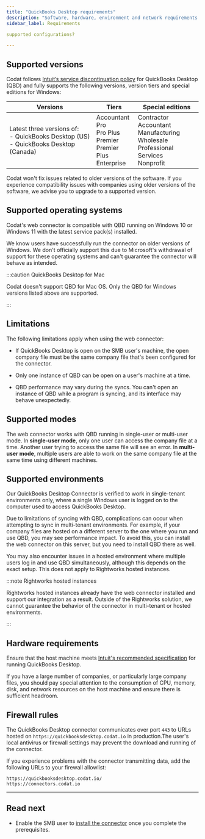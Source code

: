 ```yaml
---
title: "QuickBooks Desktop requirements"
description: "Software, hardware, environment and network requirements and configurations that support the connector"
sidebar_label: Requirements

supported configurations?

---
```


## Supported versions

Codat follows <a className="external" href="https://quickbooks.intuit.com/learn-support/en-us/help-article/feature-preferences/quickbooks-desktop-service-discontinuation-policy/L17cXxlie_US_en_US" target="_blank">Intuit’s service discontinuation policy</a> for QuickBooks Desktop (QBD) and fully supports the following versions, version tiers and special editions for Windows:

|     Versions                                                                                |     Tiers                                                                             |     Special editions                                                                                        |
|---------------------------------------------------------------------------------------------|---------------------------------------------------------------------------------------|-------------------------------------------------------------------------------------------------------------|
| Latest three versions of:<br/> - QuickBooks Desktop (US)<br/> - QuickBooks Desktop (Canada) | Accountant<br/> Pro<br/> Pro Plus<br/> Premier<br/> Premier Plus<br/> Enterprise<br/> | Contractor<br/> Accountant<br/> Manufacturing<br/> Wholesale<br/> Professional Services<br/> Nonprofit<br/> |

Codat won't fix issues related to older versions of the software. If you experience compatibility issues with companies using older versions of the software, we advise you to upgrade to a supported version.

## Supported operating systems

Codat's web connector is compatible with QBD running on Windows 10 or Windows 11 with the latest service pack(s) installed.

We know users have successfully run the connector on older versions of Windows. We don't officially support this due to Microsoft's withdrawal of support for these operating systems and can't guarantee the connector will behave as intended.

:::caution QuickBooks Desktop for Mac

Codat doesn't support QBD for Mac OS. Only the QBD for Windows versions listed above are supported.

:::

## Limitations

The following limitations apply when using the web connector: 

- If QuickBooks Desktop is open on the SMB user's machine, the open company file must be the same company file that's been configured for the connector.

- Only one instance of QBD can be open on a user's machine at a time.

- QBD performance may vary during the syncs. You can't open an instance of QBD while a program is syncing, and its interface may behave unexpectedly.

## Supported modes

The web connector works with QBD running in single-user or multi-user mode. In **single-user mode**, only one user can access the company file at a time. Another user trying to access the same file will see an error. In **multi-user mode**, multiple users are able to work on the same company file at the same time using different machines. 

## Supported environments

Our QuickBooks Desktop Connector is verified to work in single-tenant environments only, where a single Windows user is logged on to the computer used to access QuickBooks Desktop. 

Due to limitations of syncing with QBD, complications can occur when attempting to sync in multi-tenant environments. For example, if your company files are hosted on a different server to the one where you run and use QBD, you may see performance impact. To avoid this, you can install the web connector on this server, but you need to install QBD there as well. 

You may also encounter issues in a hosted environment where multiple users log in and use QBD simultaneously, although this depends on the exact setup. This does not apply to Rightworks hosted instances.

:::note Rightworks hosted instances

Rightworks hosted instances already have the web connector installed and support our integration as a result.  Outside of the Rightworks solution, we cannot guarantee the behavior of the connector in multi-tenant or hosted environments.

:::

## Hardware requirements

Ensure that the host machine meets <a href="https://quickbooks.intuit.com/learn-support/en-us/help-article/install-products/system-requirements-quickbooks-desktop-2022/L9664spDA_US_en_US" class="external" target="_blank">Intuit's recommended specification</a> for running QuickBooks Desktop.

If you have a large number of companies, or particularly large company files, you should pay special attention to the consumption of CPU, memory, disk, and network resources on the host machine and ensure there is sufficient headroom.

## Firewall rules

The QuickBooks Desktop connector communicates over port `443` to URLs hosted on `https://quickbooksdesktop.codat.io` in production.The user's local antivirus or firewall settings may prevent the download and running of the connector. 

If you experience problems with the connector transmitting data, add the following URLs to your firewall allowlist: 

```http
https://quickbooksdesktop.codat.io/
https://connectors.codat.io
```

---

## Read next

- Enable the SMB user to [install the connector](https://docs.codat.io/integrations/accounting/quickbooksdesktop/installing-the-quickbooks-connector) once you complete the prerequisites. 